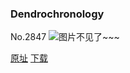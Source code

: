 ### Dendrochronology
No.2847
![图片不见了~~~](https://imgs.xkcd.com/comics/dendrochronology.png)

[原址](https://xkcd.com//2847) [下载](https://imgs.xkcd.com/comics/dendrochronology.png)

